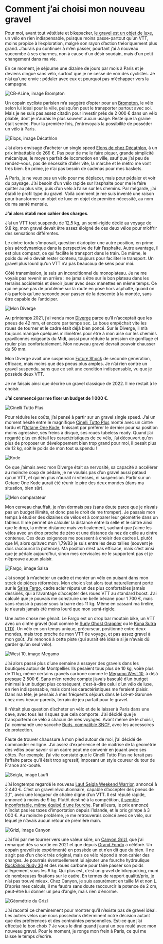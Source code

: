 # Comment j’ai choisi mon nouveau gravel

Pour moi, avant tout vététiste et bikepacker, [le gravel est un objet de luxe](https://tcrouzet.com/2022/07/20/jen-suis-revenu-du-gravel/), un vélo en rien indispensable, puisque moins passe-partout qu’un VTT, moins propice à l’exploration, malgré son rayon d’action théoriquement plus grand. J’aurais pu continuer à m’en passer, pourtant j’ai à nouveau succombé à ses charmes, non à cause d’un désir soudain, mais d’un petit changement dans ma vie.<span id="more-64342"></span>

En ce moment, je séjourne une dizaine de jours par mois à Paris et je deviens dingue sans vélo, surtout que je ne cesse de voir des cyclistes. Je n’ai qu’une envie : pédaler avec eux et pourquoi pas m’échapper vers la campagne.

![CB-ALine, image Brompton](https://tcrouzet.com/images_tc/2022/09/CB-ALine.png)

Un copain cycliste parisien m’a suggéré d’opter pour un [Brompton](https://fr.brompton.com/), le vélo selon lui idéal pour la ville, puisqu’on peut le transporter partout avec soi. Mais je ne suis pas assez citadin pour investir près de 2 000 € dans un vélo pliable, dont je n’aurais le plus souvent aucun usage. Reste que la graine était semée. Pour la première fois, j’entrevoyais la possibilité de posséder un vélo à Paris.

![Elops, image Décathlon](https://tcrouzet.com/images_tc/2022/09/elops-speed-100-20l2.jpg)

J’ai alors envisagé d’acheter un single speed [Elops de chez Décathlon](https://www.decathlon.fr/p/velo-ville-single-speed-500/_/R-p-306292), à un prix imbattable de 269 €. Pas peur de me le faire piquer, grande simplicité mécanique, le moyen parfait de locomotion en ville, sauf que j’ai peu de rendez-vous, pas de nécessité d’aller vite, la marche et le métro me vont très bien. En prime, je n’ai pas besoin de cadenas pour mes baskets.

À Paris, je ne veux pas un vélo pour me déplacer, mais pour pédaler et voir du paysage. J’ai besoin d’un vélo rapide sur l’asphalte pour me le faire quitter au plus vite, puis d’un vélo à l’aise sur les chemins. Par mégarde, j’ai établi le profil type du gravel. Voilà comment je me suis inventé une raison pour transformer un objet de luxe en objet de première nécessité, au nom de ma santé mentale.

**J’ai alors établi mon cahier des charges.**

J’ai un VTT tout suspendu de 12,5 kg, un semi-rigide dédié au voyage de 9,8 kg, mon gravel devait être assez éloigné de ces deux vélos pour m’offrir des sensations différentes.

Le cintre tordu s’imposait, question d’adopter une autre position, en prime plus aérodynamique dans la perspective de fuir l’asphalte. Autre avantage, il est plus compact, ce qui facilite le transport dans le train. De même, le poids du vélo devait rester contenu, toujours pour faciliter le transport. Un gravel plus lourd qu’un VTT n’a pas beaucoup de sens pour moi.

Côté transmission, je suis un inconditionnel du monoplateau. Je ne me voyais pas revenir en arrière : ne jamais être sur le bon plateau dans les terrains accidentés et devoir jouer avec deux manettes en même temps. Ce qui ne pose pas de problème sur la route en pose hors asphalte, quand on n’a parfois qu’une seconde pour passer de la descente à la montée, sans être capable de l’anticiper.

![Mon Diverge](https://tcrouzet.com/images_tc/2020/10/IMG_4429.jpeg)

Au printemps 2021, j’ai vendu mon [Diverge](https://www.specialized.com/us/en/mens-diverge-expert-x1/p/154313?color=227313-154313) parce qu’il n’acceptait que les pneus de 42 mm, et encore par temps sec. La boue empêchait vite les roues de tourner et le cadre était déjà bien poncé. Sur le Diverge, il m’a toujours manqué quelques millimètres pour être à mon aise sur les chemins gravillonnés exigeants du Midi, aussi pour réduire la pression de gonflage et rouler plus confortablement. Mon nouveau gravel devrait pouvoir chausser du 50 mm.

Mon Diverge avait une suspension [Future Shock](https://www.specialized.com/ca/fr/stories/future-shock) de seconde génération, efficace, mais moins que des pneus plus amples. Je n’ai rien contre un gravel suspendu, sans que ce soit une condition indispensable, vu que je possède deux VTT.

Je ne faisais ainsi que décrire un gravel classique de 2022. Il me restait à le choisir.

**J’ai commencé par me fixer un budget de 1 000 €.**

![Cinelli Tutto Plus](https://tcrouzet.com/images_tc/2022/09/tutto.jpg)

Pour réduire les coûts, j’ai pensé à partir sur un gravel single speed. J’ai un moment hésité entre le magnifique [Cinelli Tutto Plus](https://cinelli.it/en/prodotti/tutto-plus-en/) monté avec un cintre tordu et l’[Octane One Kode](https://octane-one.com/bike/kode-single-speed-commuter/), finissant par préférer le dernier pour sa position moins agressive, ses freins à disque, ses roues tubeless ready. Quand j’ai regardé plus en détail les caractéristiques de ce vélo, j’ai découvert qu’en plus de proposer un développement bien trop grand pour moi, il pesait plus de 12 kg, soit le poids de mon tout suspendu !

![Kode](https://tcrouzet.com/images_tc/2022/09/kode1-2-1-1024x679-1.jpg)

Ce que j’aimais avec mon Diverge était sa nervosité, sa capacité à accélérer au moindre coup de pédale, je ne voulais pas d’un gravel aussi pataud qu’un VTT, et qui en plus n’aurait ni vitesses, ni suspension. Partir sur un Octane One Kode aurait été réunir le pire des deux mondes (dans ma situation, bien sûr).

![Mon comparateur](https://tcrouzet.com/images_tc/2022/09/statsV.png)

Mon cerveau chauffait, je n’en dormais pas (sans doute parce que je n’avais pas un budget illimité, et donc pas le droit de me tromper). Je passais mon temps à étudier des dizaines de vélos et à comparer leur géométrie dans un tableur. Il me permet de calculer la distance entre la selle et le cintre ainsi que le drop, la même distance mais verticalement, sachant que j’aime les vélos avec un drop proche de zéro et une distance du nez de celle au cintre contenue. Ces deux exigences me poussent à choisir des cadres L plutôt que M, alors qu’avec mon 1,79/83 je suis entre les deux tailles (souvent je dois raccourcir la potence). Ma position n’est pas efficace, mais c’est ainsi que je pédale aujourd’hui, sinon mes cervicales ne le supportent pas et je n’éprouve aucun plaisir.

![Fargo, image Salsa](https://tcrouzet.com/images_tc/2022/09/SAL_BikesInAction_Fargo_5@2x-scaled.jpg)

J’ai songé à m’acheter un cadre et monter un vélo en puisant dans mon stock de pièces réformées. Mon choix s’est alors tout naturellement porté sur le [Salsa Fargo](https://www.salsacycles.com/bikes/2019_fargo_steel_frameset), cadre acier réputé un des plus confortables jamais dessinés, qui a l’avantage d’accepter des roues VTT au standard boost. J’ai calculé que je pouvais me construire une belle bécane pour 1 700 €, mais sans réussir à passer sous la barre des 11 kg. Même en cassant ma tirelire, je n’aurais jamais été moins lourd que mon semi-rigide.

Une autre chose me gênait. Le Fargo est un drop bar moutain bike, un VTT avec un cintre gravel (tout comme le [Surly Ghost Grappler](https://surlybikes.com/bikes/ghost_grappler) ou le [Kona Sutra LTD](https://konabikes.fr/product/b22sul/)). Un vélo en son temps unique, précurseur, positionné entre deux mondes, mais trop proche de mon VTT de voyage, et pas assez gravel à mon goût. J’ai renoncé à cette piste (qui aurait été idéale si je n’avais dû garder qu’un seul vélo).

![West 10, image Megamo](https://tcrouzet.com/images_tc/2022/09/WEST_MC_03.jpg)

J’ai alors passé plus d’une semaine à essayer des gravels dans les boutiques autour de Montpellier. Ils pesaient tous plus de 10 kg, voire plus de 11 kg, même certains gravels carbone comme le [Megamo West 10](https://www.megamo.com/fr/velos/gravel/west/west-10-(22)), à déjà presque 2 500 €. Sans m’en rendre compte j’avais basculé d’un budget minimal à un budget plus conséquent, c’est-à-dire celui d’un vélo de luxe, en rien indispensable, mais dont les caractéristiques me feraient plaisir. Dans ma tête, je pensais à mes fréquents séjours dans le Lot-et-Garonne chez mes beaux-parents, terrain de jeu parfait pour le gravel.

Il n’était plus question d’acheter un vélo et de le laisser à Paris dans une cave, avec tous les risques que cela comporte. J’ai décidé que je transporterai ce vélo à chacun de mes voyages. Avant même de le choisir, j’ai commandé une sacoche [Buds, compatible SNCF](https://www.buds-sports.com/housses-velo-pour-train-au-standard-sncf/), avec les accessoires de protection.

Faute de trouver chaussure à mon pied autour de moi, j’ai décidé de commander en ligne. J’ai assez d’expérience et de maîtrise de la géométrie des vélos pour savoir si un cadre peut me convenir en jouant avec ses côtes. Par exemple, j’ai vite constaté que le Cinelli Tutto Plus ne ferait pas l’affaire parce qu’il était trop agressif, imposant un style coureur du tour de France arc-bouté.

![Seigla, image Lauft](https://tcrouzet.com/images_tc/2022/09/lauft.jpg)

J’ai longtemps regardé le nouveau [Lauf Seigla Weekend Warrior](https://www.laufcycling.com/eur/product/lauf-seigla), annoncé à 2 440 €. C’est un gravel révolutionnaire, capable d’accepter des pneus de 2,1″, avec une longueur de chaîne digne d’un VTT. Il est réputé rapide, annoncé à moins de 9 kg. Plutôt destiné à la compétition, [il semble inconfortable, même équipé d’une fourche](https://www.youtube.com/watch?v=iu5G_Fidzf8&ab_channel=CyclingTips). Par ailleurs, le prix annoncé n’inclut pas les taxes d’importation depuis l’Islande, et le prix grimpe à 3 000 €. Au moindre problème, je me retrouverais coincé avec ce vélo, sur lequel je n’avais aucun retour de première main.

![Grizl, image Canyon](https://tcrouzet.com/images_tc/2022/09/pr-grizl-side.jpg)

J’ai fini par me tourner vers une valeur sûre, un [Canyon Grizl](https://www.canyon.com/fr-fr/velos-de-gravel/?hideSelectedFilters=true&prefn1=pc_familie&prefv1=Grizl&srule=sort_master_availability), que j’ai remarqué dès sa sortie en 2021 et que depuis [Grand Fondo](https://granfondo-cycling.com/the-best-gravel-bike-review/) a célébré. Un copain gravelliste expérimenté en possède un et n’en dit que du bien. Il ne s’agit pas d’un choix très original, mais ce vélo répond à mon cahier des charges. Je pourrais éventuellement lui ajouter une fourche hydraulique [RockShox Rudy 30](https://www.sram.com/en/rockshox/models/fs-rudy-ult-a1) et des roues carbone pour faire passer son poids allègrement sous les 9 kg. Qui plus est, c’est un gravel de bikepacking, muni de nombreuses fixations sur le cadre. En termes de rapport qualité/prix, je n’ai pas trouvé mieux. Chez Canyon, je suis assurément en taille M et non L. D’après mes calculs, il me faudra sans doute raccourcir la potence de 2 cm, peut-être lui donner un peu d’angle, mais rien d’énorme.

![Géométrie du Grizl](https://tcrouzet.com/images_tc/2022/09/canyonG.png)

J’ai raconté ce cheminement pour montrer qu’il n’existe pas de gravel idéal. Les autres vélos que nous possédons déterminent notre décision autant que des préférences et des contraintes personnelles. Est-ce que j’ai effectué le bon choix ? Je vous le dirai quand j’aurai un peu roulé avec mon nouveau gravel. Pour le moment, je ronge mon frein à Paris, ce qui me laisse le temps d’écrire.